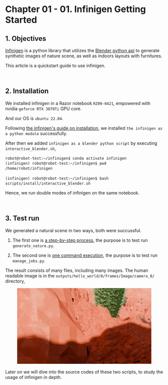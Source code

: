 # Chapter 01 - 01. Infinigen Getting Started

## 1. Objectives

[Infinigen](https://github.com/princeton-vl/infinigen) is a python library
that utilizes the [Blender python api](https://docs.blender.org/api/current/info_quickstart.html)
to generate synthetic images of nature scene, as well as indoors layouts with furnitures. 

This article is a quickstart guide to use infinigen. 

&nbsp;
## 2. Installation

We installed infinigen in a Razor notebook `RZ09-0421`, empowered with nvidia `geforce RTX 3070Ti` GPU core. 

And our OS is `ubuntu 22.04`. 

Following [the infinigen's guide on installation](https://github.com/princeton-vl/infinigen/blob/main/docs/Installation.md#installing-infinigen-as-a-python-module), 
we installed `the infinigen as a python module` successfully. 

After then we added `infinigen as a blender python script` by executing `interactive_blender.sh`,

~~~
robot@robot-test:~/infinigen$ conda activate infinigen
(infinigen) robot@robot-test:~/infinigen$ pwd
/home/robot/infinigen

(infinigen) robot@robot-test:~/infinigen$ bash scripts/install/interactive_blender.sh
~~~

Hence, we run double modes of infinigen on the same notebook. 

&nbsp;
## 3. Test run

We generated a natural scene in two ways, both were succussful. 

1. The first one is [a step-by-step process](https://github.com/princeton-vl/infinigen/blob/main/docs/HelloWorld.md#generate-a-scene-step-by-step),
   the purpose is to test run `generate_nature.py`.

2. The second one is [one command execution](https://github.com/princeton-vl/infinigen/blob/main/docs/HelloWorld.md#generate-scenes-in-one-command),
   the purpose is to test run `manage_jobs.py`.

The result consists of many files, including many images. The human readable image is in the `outputs/hello_world/0/frames/Image/camera_0/` directory, 

   <p align="center">
     <img alt="Generated RGP image of infinigen" src="./assets/0101_helloworld_desert.png" width="85%">
   </p>

Later on we will dive into the source codes of these two scripts, to study the usage of infinigen in depth. 

